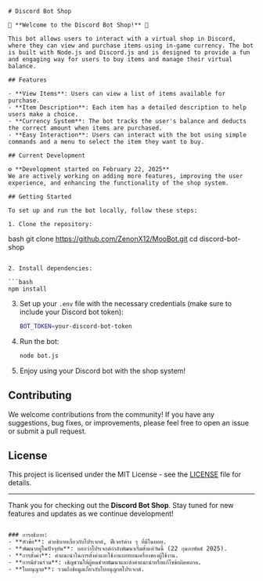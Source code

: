 ```
# Discord Bot Shop

🎉 **Welcome to the Discord Bot Shop!** 🎉

This bot allows users to interact with a virtual shop in Discord, where they can view and purchase items using in-game currency. The bot is built with Node.js and Discord.js and is designed to provide a fun and engaging way for users to buy items and manage their virtual balance.

## Features

- **View Items**: Users can view a list of items available for purchase.
- **Item Description**: Each item has a detailed description to help users make a choice.
- **Currency System**: The bot tracks the user's balance and deducts the correct amount when items are purchased.
- **Easy Interaction**: Users can interact with the bot using simple commands and a menu to select the item they want to buy.
  
## Current Development

⚙️ **Development started on February 22, 2025**  
We are actively working on adding more features, improving the user experience, and enhancing the functionality of the shop system.

## Getting Started

To set up and run the bot locally, follow these steps:

1. Clone the repository:

   ```
   bash
   git clone https://github.com/ZenonX12/MooBot.git
   cd discord-bot-shop
   ```

2. Install dependencies:

   ```bash
   npm install
   ```

3. Set up your `.env` file with the necessary credentials (make sure to include your Discord bot token):

   ```bash
   BOT_TOKEN=your-discord-bot-token
   ```

4. Run the bot:

   ```bash
   node bot.js
   ```

5. Enjoy using your Discord bot with the shop system!

## Contributing

We welcome contributions from the community! If you have any suggestions, bug fixes, or improvements, please feel free to open an issue or submit a pull request.

## License

This project is licensed under the MIT License - see the [LICENSE](LICENSE) file for details.

---

Thank you for checking out the **Discord Bot Shop**. Stay tuned for new features and updates as we continue development!

```

### การอธิบาย:
- **หัวข้อ**: คำอธิบายเกี่ยวกับโปรเจกต์, ฟีเจอร์ต่าง ๆ ที่มีในบอท.
- **พัฒนาอยู่ในปัจจุบัน**: บอกว่าโปรเจกต์กำลังพัฒนาเริ่มตั้งแต่วันนี้ (22 กุมภาพันธ์ 2025).
- **การตั้งค่า**: คำแนะนำในการตั้งค่าและใช้งานบอทบนเครื่องของผู้ใช้งาน.
- **การมีส่วนร่วม**: เชิญชวนให้ผู้คนช่วยพัฒนาและส่งคำแนะนำหรือแก้ไขข้อผิดพลาด.
- **ใบอนุญาต**: รวมถึงข้อมูลเกี่ยวกับใบอนุญาตโปรเจกต์.


```
